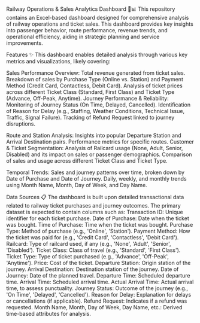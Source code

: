 Railway Operations & Sales Analytics Dashboard 🚂📊
This repository contains an Excel-based dashboard designed for comprehensive analysis of railway operations and ticket sales. This dashboard provides key insights into passenger behavior, route performance, revenue trends, and operational efficiency, aiding in strategic planning and service improvements.

Features ✨
This dashboard enables detailed analysis through various key metrics and visualizations, likely covering:

Sales Performance Overview:
Total revenue generated from ticket sales.
Breakdown of sales by Purchase Type (Online vs. Station) and Payment Method (Credit Card, Contactless, Debit Card).
Analysis of ticket prices across different Ticket Class (Standard, First Class) and Ticket Type (Advance, Off-Peak, Anytime).
Journey Performance & Reliability:
Monitoring of Journey Status (On Time, Delayed, Cancelled).
Identification of Reason for Delay (e.g., Staffing, Weather Conditions, Technical Issue, Traffic, Signal Failure).
Tracking of Refund Request linked to journey disruptions.

Route and Station Analysis:
Insights into popular Departure Station and Arrival Destination pairs.
Performance metrics for specific routes.
Customer & Ticket Segmentation:
Analysis of Railcard usage (None, Adult, Senior, Disabled) and its impact on sales or passenger demographics.
Comparison of sales and usage across different Ticket Class and Ticket Type.

Temporal Trends:
Sales and journey patterns over time, broken down by Date of Purchase and Date of Journey.
Daily, weekly, and monthly trends using Month Name, Month, Day of Week, and Day Name.

Data Sources 📋
The dashboard is built upon detailed transactional data related to railway ticket purchases and journey outcomes. The primary dataset is expected to contain columns such as:
Transaction ID: Unique identifier for each ticket purchase.
Date of Purchase: Date when the ticket was bought.
Time of Purchase: Time when the ticket was bought.
Purchase Type: Method of purchase (e.g., 'Online', 'Station').
Payment Method: How the ticket was paid for (e.g., 'Credit Card', 'Contactless', 'Debit Card').
Railcard: Type of railcard used, if any (e.g., 'None', 'Adult', 'Senior', 'Disabled').
Ticket Class: Class of travel (e.g., 'Standard', 'First Class').
Ticket Type: Type of ticket purchased (e.g., 'Advance', 'Off-Peak', 'Anytime').
Price: Cost of the ticket.
Departure Station: Origin station of the journey.
Arrival Destination: Destination station of the journey.
Date of Journey: Date of the planned travel.
Departure Time: Scheduled departure time.
Arrival Time: Scheduled arrival time.
Actual Arrival Time: Actual arrival time, to assess punctuality.
Journey Status: Outcome of the journey (e.g., 'On Time', 'Delayed', 'Cancelled').
Reason for Delay: Explanation for delays or cancellations (if applicable).
Refund Request: Indicates if a refund was requested.
Month Name, Month, Day of Week, Day Name, etc.: Derived time-based attributes for analysis.
